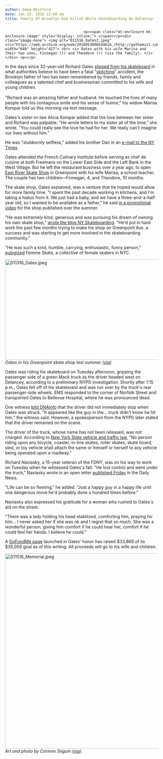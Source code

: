```yaml
---
author: Emma Whitford
date: Jan 15, 2016 11:40 am
title: Family Of Brooklyn Dad Killed While Skateboarding On Delancey: "We Really Can't Imagine Our Lives Without Him"
---
```


	
										<p><span class="mt-enclosure mt-enclosure-image" style="display: inline;"> </span></p><div class="image-none"> <img alt="011516_Oates2.jpeg" src="https://web.archive.org/web/20160530065446im_/http://gothamist.com/attachments/nyc_ewhitford/011516_Oates2.jpeg" width="640" height="427"> <br> <i> Oates with his wife Marisa and their two sons, Finnegan (l) and Theodore (r) (via the family). </i></div> <p></p>

<p>In the days since 32-year-old Richard Oates <a href="https://web.archive.org/web/20160530065446/http://gothamist.com/2016/01/13/richard_oates_rip_skate_shop.php">slipped from his skateboard</a> in what authorities believe to have been a fatal &quot;<a href="https://web.archive.org/web/20160530065446/https://en.wikipedia.org/wiki/Skitching">skitching</a>&quot; accident, the Brooklyn father of two has been remembered by friends, family and colleagues as a talented chef and businessman committed to his wife and young children. <br>
 <br>
&quot;Richard was an amazing father and husband. He touched the lives of many people with his contagious smile and his sense of humor,&quot; his widow Marisa Kompar told us this morning via text message.  </p>

<p>Oates&apos;s sister-in-law Alicia Kompar added that the love between her sister and Richard was palpable. &quot;He wrote letters to my sister all of the time,&quot; she wrote. &quot;You could really see the love he had for her. We really can&apos;t imagine our lives without him.&quot; </p>

<p>He was &quot;stubbornly selfless,&quot; added his brother Dan in an <a href="https://web.archive.org/web/20160530065446/http://www.nytimes.com/2016/01/14/nyregion/ex-chef-killed-during-skateboard-stunt.html?partner=rssnyt&amp;emc=rss&amp;utm_source=twitterfeed&amp;utm_medium=twitter&amp;_r=0">e-mail to the NY Times</a>. </p>

<p>Oates attended the French Culinary Institute before serving as chef de cuisine at both Freemans on the Lower East Side and the Left Bank in the West Village. But he left the restaurant business over a year ago, to open <a href="https://web.archive.org/web/20160530065446/http://shop.eastriverskateshop.com/">East River Skate Shop</a> in Greenpoint with his wife Marisa, a school teacher. The couple has two children&#x2014;Finnegan, 4, and Theodore, 10 months. </p>

<p>The skate shop, Oates explained, was a venture that he hoped would allow for more family time. &quot;I spent the past decade working in kitchens, and I&apos;m taking a hiatus from it. We just had a baby, and we have a three-and-a-half year old, so I wanted to be available as a father,&quot; he said <a href="https://web.archive.org/web/20160530065446/https://vimeo.com/135125541">in a promotional video</a> for the shop published over the summer.</p>

<p>&quot;He was extremely kind, generous and was pursuing his dream of owning his own skate shop,&quot; <a href="https://web.archive.org/web/20160530065446/http://www.nyskateboarding.com/2016/01/r-i-p-richard-oates-owner-of-east-river-skate-shop-2016/">wrote the blog NY Skateboarding</a>. &quot;He&apos;d put in hard work the past few months trying to make his shop on Greenpoint Ave. a success and was starting to get more involved in the skateboarding community.&quot; </p>

<p>&quot;He was such a kind, humble, carrying, enthusiastic, funny person,&quot; <a href="https://web.archive.org/web/20160530065446/http://www.femmeskate.com/blog/?author=535ad843e4b097a1b321c9d6">eulogized</a> Femme Skate, a collective of female skaters in NYC. </p>

<p><span class="mt-enclosure mt-enclosure-image" style="display: inline;"> </span></p><div class="image-none"> <img alt="011316_Oates.jpeg" src="https://web.archive.org/web/20160530065446im_/http://gothamist.com/attachments/nyc_ewhitford/011316_Oates.jpeg" width="640" height="329"> <br> <i>Oates in his Greenpoint skate shop last summer (<a href="https://web.archive.org/web/20160530065446/https://vimeo.com/135125541">via</a>).</i></div> <p></p>

<p>Oates was riding his skateboard on Tuesday afternoon, gripping the passenger side of a green Mack truck as the driver headed west on Delancey, according to a preliminary NYPD investigation. Shortly after 1:15 p.m., Oates fell off of his skateboard and was run over by the truck&apos;s rear passenger-side wheels. EMS responded to the corner of Norfolk Street and transported Oates to Bellevue Hospital, where he was pronounced dead.</p>

<p>One witness <a href="https://web.archive.org/web/20160530065446/http://www.dnainfo.com/new-york/20160112/lower-east-side/skateboarder-run-over-by-trucks-back-wheels-witnesses-say">told DNAInfo</a> that the driver did not immediately stop when Oates was struck. &quot;It appeared like the guy in the... truck didn&apos;t know he hit him,&quot; the witness said. However, a spokesperson from the NYPD later stated that the driver remained on the scene. </p>

<p>The driver of the truck, whose name has not been released, was not charged. According to <a href="https://web.archive.org/web/20160530065446/http://www.safeny.ny.gov/bike-vt.htm#sec1233">New York State vehicle and traffic law</a>, &quot;No person riding upon any bicycle, coaster, in-line skates, roller skates, skate board, sled, or toy vehicle shall attach the same or himself or herself to any vehicle being operated upon a roadway.&quot; </p>

<p>Richard Naviasky, a 15-year veteran of the FDNY, was on his way to work on Tuesday when he witnessed Oates&apos;s fall. &quot;He lost control and went under the truck,&quot; Naviasky wrote in an open letter <a href="https://web.archive.org/web/20160530065446/http://www.nydailynews.com/new-york/fdny-vet-pens-emotional-letter-woman-helped-dying-man-article-1.2497202">published Friday</a> in the Daily News. </p>

<p>&quot;Life can be so fleeting,&quot; he added. &quot;Just a happy guy in a happy life until one dangerous move he&apos;d probably done a hundred times before.&quot; </p>

<p>Naviasky also expressed his gratitude for a woman who rushed to Oates&apos;s aid on the street. </p>

<p>&quot;There was a lady holding his head stabilized, comforting him, praying for him... I never asked her if she was ok and I regret that so much. She was a wonderful person, giving him comfort if he could hear her, comfort if he could feel her hands. I believe he could.&quot;</p>

<p>A <a href="https://web.archive.org/web/20160530065446/https://www.gofundme.com/familyofrichoates">GoFundMe page</a> launched in Oates&apos; honor has raised $33,869 of its $35,000 goal as of this writing. All proceeds will go to his wife and children. </p>

<p><span class="mt-enclosure mt-enclosure-image" style="display: inline;"> </span></p><div class="image-none"> <img alt="011516_Memorial.jpeg" src="https://web.archive.org/web/20160530065446im_/http://gothamist.com/attachments/nyc_ewhitford/011516_Memorial.jpeg" width="640" height="640"> <br> <i> Art and photo by Corinne S&#xE9;guin (<a href="https://web.archive.org/web/20160530065446/http://www.femmeskate.com/blog/?author=535ad843e4b097a1b321c9d6">via</a>). </i></div> <p></p>					
										
									
				